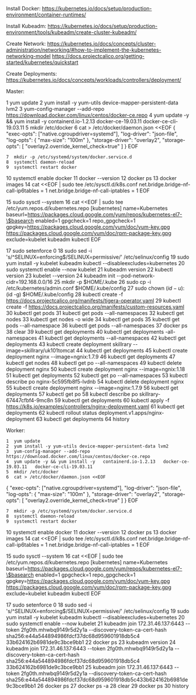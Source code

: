 Install Docker: https://kubernetes.io/docs/setup/production-environment/container-runtimes/

Install Kubeadm: https://kubernetes.io/docs/setup/production-environment/tools/kubeadm/create-cluster-kubeadm/

Create Network: https://kubernetes.io/docs/concepts/cluster-administration/networking/#how-to-implement-the-kubernetes-networking-model
		https://docs.projectcalico.org/getting-started/kubernetes/quickstart

Create Deployments: https://kubernetes.io/docs/concepts/workloads/controllers/deployment/



Master:

   1  yum update
    2  yum install -y yum-utils device-mapper-persistent-data lvm2
    3  yum-config-manager --add-repo   https://download.docker.com/linux/centos/docker-ce.repo
    4  yum update -y && yum install -y   containerd.io-1.2.13   docker-ce-19.03.11   docker-ce-cli-19.03.11
    5  mkdir /etc/docker
    6  cat > /etc/docker/daemon.json <<EOF
{
  "exec-opts": ["native.cgroupdriver=systemd"],
  "log-driver": "json-file",
  "log-opts": {
    "max-size": "100m"
  },
  "storage-driver": "overlay2",
  "storage-opts": [
    "overlay2.override_kernel_check=true"
  ]
}
EOF

    7  mkdir -p /etc/systemd/system/docker.service.d
    8  systemctl daemon-reload
    9  systemctl restart docker
   10  systemctl enable docker
   11  docker --version
   12  docker ps
   13  docker images
   14  cat <<EOF | sudo tee /etc/sysctl.d/k8s.conf
net.bridge.bridge-nf-call-ip6tables = 1
net.bridge.bridge-nf-call-iptables = 1
EOF

   15  sudo sysctl --system
   16  cat <<EOF | sudo tee /etc/yum.repos.d/kubernetes.repo
[kubernetes]
name=Kubernetes
baseurl=https://packages.cloud.google.com/yum/repos/kubernetes-el7-\$basearch
enabled=1
gpgcheck=1
repo_gpgcheck=1
gpgkey=https://packages.cloud.google.com/yum/doc/yum-key.gpg https://packages.cloud.google.com/yum/doc/rpm-package-key.gpg
exclude=kubelet kubeadm kubectl
EOF

   17  sudo setenforce 0
   18  sudo sed -i 's/^SELINUX=enforcing$/SELINUX=permissive/' /etc/selinux/config
   19  sudo yum install -y kubelet kubeadm kubectl --disableexcludes=kubernetes
   20  sudo systemctl enable --now kubelet
   21  kubeadm version
   22  kubectl version
   23  kubelet --version
   24  kubeadm init --pod-network-cidr=192.168.0.0/16
   25   mkdir -p $HOME/.kube
   26    sudo cp -i /etc/kubernetes/admin.conf $HOME/.kube/config
   27    sudo chown $(id -u):$(id -g) $HOME/.kube/config
   28  kubectl create -f https://docs.projectcalico.org/manifests/tigera-operator.yaml
   29  kubectl create -f https://docs.projectcalico.org/manifests/custom-resources.yaml
   30  kubectl get pods
   31  kubectl get pods --all-namespaces
   32  kubectl get nodes
   33  kubectl get nodes -o wide
   34  kubectl get pods
   35  kubectl get pods --all-namespace
   36  kubectl get pods --all-namespaces
   37  docker ps
   38  clear
   39  kubectl get deployments
   40  kubectl get deployments -all-namespaces
   41  kubectl get deployments --all-namespaces
   42  kubectl get deployments
   43  kubectl create deployment skillrary --image=skillrary/uk101tomcat
   44  kubectl get deployments
   45  kubectl create deployment nginx --image=ngnix:1.7.9
   46  kubectl get deployments
   47  kubectl get nodes
   48  kubectl get po --all-namespaces
   49  kubectl delete deployment nginx
   50  kubectl create deployment nginx --image=ngnix:1.18
   51  kubectl get deployments
   52  kubectl get po --all-namespaces
   53  kubectl describe po nginx-5c595fb8f5-lvdnb
   54  kubectl delete deployment nginx
   55  kubectl create deployment nginx --image=nginx:1.7.9
   56  kubectl get deployments
   57  kubectl get po
   58  kubectl describe po skillrary-67447cfbf4-9mc8n
   59  kubectl get deployments
   60  kubectl apply -f https://k8s.io/examples/controllers/nginx-deployment.yaml
   61  kubectl get deployments
   62  kubectl rollout status deployment.v1.apps/nginx-deployment
   63  kubectl get deployments
   64  history







Worker:

    1  yum update
    2  yum install -y yum-utils device-mapper-persistent-data lvm2
    3  yum-config-manager --add-repo   https://download.docker.com/linux/centos/docker-ce.repo
    4  yum update -y && yum install -y   containerd.io-1.2.13   docker-ce-19.03.11   docker-ce-cli-19.03.11
    5  mkdir /etc/docker
    6  cat > /etc/docker/daemon.json <<EOF
{
  "exec-opts": ["native.cgroupdriver=systemd"],
  "log-driver": "json-file",
  "log-opts": {
    "max-size": "100m"
  },
  "storage-driver": "overlay2",
  "storage-opts": [
    "overlay2.override_kernel_check=true"
  ]
}
EOF

    7  mkdir -p /etc/systemd/system/docker.service.d
    8  systemctl daemon-reload
    9  systemctl restart docker
   10  systemctl enable docker
   11  docker --version
   12  docker ps
   13  docker images
   14  cat <<EOF | sudo tee /etc/sysctl.d/k8s.conf
net.bridge.bridge-nf-call-ip6tables = 1
net.bridge.bridge-nf-call-iptables = 1
EOF

   15  sudo sysctl --system
   16  cat <<EOF | sudo tee /etc/yum.repos.d/kubernetes.repo
[kubernetes]
name=Kubernetes
baseurl=https://packages.cloud.google.com/yum/repos/kubernetes-el7-\$basearch
enabled=1
gpgcheck=1
repo_gpgcheck=1
gpgkey=https://packages.cloud.google.com/yum/doc/yum-key.gpg https://packages.cloud.google.com/yum/doc/rpm-package-key.gpg
exclude=kubelet kubeadm kubectl
EOF

   17  sudo setenforce 0
   18  sudo sed -i 's/^SELINUX=enforcing$/SELINUX=permissive/' /etc/selinux/config
   19  sudo yum install -y kubelet kubeadm kubectl --disableexcludes=kubernetes
   20  sudo systemctl enable --now kubelet
   21  kubeadm join 172.31.46.137:6443 --token 2fg0th.mhwbq9149r5d2y1a     --discovery-token-ca-cert-hash sha256:e44a544894986fdcf37dc68d959601918db5c4                                                                              33b624162b6981de9c3bce9bb1
   22  docker ps
   23  kubeadm version
   24  kubeadm join 172.31.46.137:6443 --token 2fg0th.mhwbq9149r5d2y1a     --discovery-token-ca-cert-hash sha256:e44a544894986fdcf37dc68d959601918db5c4                                                                              33b624162b6981de9c3bce9bb1
   25  kubeadm join 172.31.46.137:6443 --token 2fg0th.mhwbq9149r5d2y1a --discovery-token-ca-cert-hash sha256:e44a544894986fdcf37dc68d959601918db5c433b624162b6981de9c3bce9bb1
   26  docker ps
   27  docker ps -a
   28  clear
   29  docker ps
   30  history
